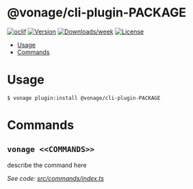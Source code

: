 @vonage/cli-plugin-PACKAGE
=======================

[![oclif](https://img.shields.io/badge/cli-oclif-brightgreen.svg)](https://oclif.io)
[![Version](https://img.shields.io/npm/v/@vonage/cli-plugin-PACKAGE.svg)](https://npmjs.org/package/@vonage/cli-plugin-PACKAGE)
[![Downloads/week](https://img.shields.io/npm/dw/@vonage/cli-plugin-PACKAGE.svg)](https://npmjs.org/package/@vonage/cli-plugin-PACKAGE)
[![License](https://img.shields.io/npm/l/@vonage/cli-plugin-PACKAGE.svg)](https://github.com/Vonage/vonage-cli/blob/master/packages/PACKAGE/package.json)

<!-- toc -->
* [Usage](#usage)
* [Commands](#commands)
<!-- tocstop -->

# Usage
<!-- usage -->
```sh-session
$ vonage plugin:install @vonage/cli-plugin-PACKAGE
```
<!-- usagestop -->
# Commands
<!-- commands -->

## `vonage <<COMMANDS>>`

describe the command here

_See code: [src/commands/index.ts](https://github.com/Vonage/cli-plugin-auth/blob/v0.0.0/src/commands/hello.ts)_
<!-- commandsstop -->

